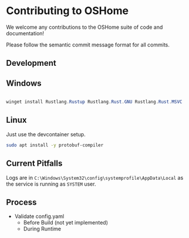 # Contributing to OSHome

We welcome any contributions to the OSHome suite of code and documentation!

Please follow the semantic commit message format for all commits. 

## Development

## Windows

```powershell

winget install Rustlang.Rustup Rustlang.Rust.GNU Rustlang.Rust.MSVC
```

## Linux

Just use the devcontainer setup.

```bash
sudo apt install -y protobuf-compiler
```


## Current Pitfalls

Logs are in `C:\Windows\System32\config\systemprofile\AppData\Local` as the service is running as `SYSTEM` user.


## Process

- Validate config.yaml
  - Before Build (not yet implemented)
  - During Runtime
